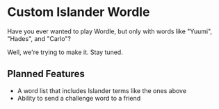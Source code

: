 # Custom Islander Wordle

Have you ever wanted to play Wordle, but only with words like "Yuumi", "Hades", and "Carlo"?

Well, we're trying to make it. Stay tuned.

## Planned Features
* A word list that includes Islander terms like the ones above
* Ability to send a challenge word to a friend
